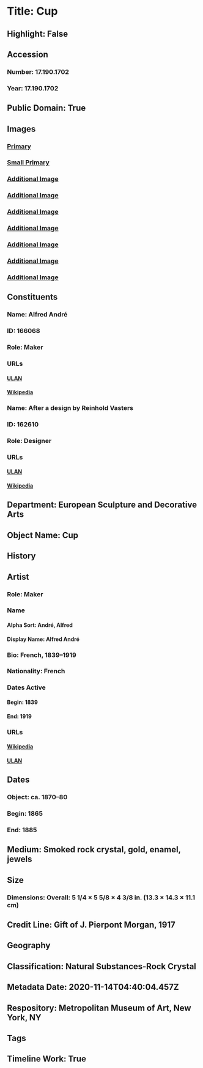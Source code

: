 # Title: Cup
## Highlight: False
## Accession
### Number: 17.190.1702
### Year: 17.190.1702
## Public Domain: True
## Images
### [Primary](https://images.metmuseum.org/CRDImages/es/original/ES607.jpg)
### [Small Primary](https://images.metmuseum.org/CRDImages/es/web-large/ES607.jpg)
### [Additional Image](https://images.metmuseum.org/CRDImages/es/original/40663.jpg)
### [Additional Image](https://images.metmuseum.org/CRDImages/es/original/224822.jpg)
### [Additional Image](https://images.metmuseum.org/CRDImages/es/original/99790.jpg)
### [Additional Image](https://images.metmuseum.org/CRDImages/es/original/99793.jpg)
### [Additional Image](https://images.metmuseum.org/CRDImages/es/original/99792.jpg)
### [Additional Image](https://images.metmuseum.org/CRDImages/es/original/99791.jpg)
### [Additional Image](https://images.metmuseum.org/CRDImages/es/original/224821.jpg)
## Constituents
### Name: Alfred André
### ID: 166068
### Role: Maker
### URLs
#### [ULAN](http://vocab.getty.edu/page/ulan/500403532)
#### [Wikipedia](https://www.wikidata.org/wiki/Q2834942)
### Name: After a design by Reinhold Vasters
### ID: 162610
### Role: Designer
### URLs
#### [ULAN](http://vocab.getty.edu/page/ulan/500109723)
#### [Wikipedia](https://www.wikidata.org/wiki/Q2141574)
## Department: European Sculpture and Decorative Arts
## Object Name: Cup
## History
## Artist
### Role: Maker
### Name
#### Alpha Sort: André, Alfred
#### Display Name: Alfred André
### Bio: French, 1839–1919
### Nationality: French
### Dates Active
#### Begin: 1839
#### End: 1919
### URLs
#### [Wikipedia](https://www.wikidata.org/wiki/Q2834942)
#### [ULAN](http://vocab.getty.edu/page/ulan/500403532)
## Dates
### Object: ca. 1870–80
### Begin: 1865
### End: 1885
## Medium: Smoked rock crystal, gold, enamel, jewels
## Size
### Dimensions: Overall: 5 1/4 × 5 5/8 × 4 3/8 in. (13.3 × 14.3 × 11.1 cm)
## Credit Line: Gift of J. Pierpont Morgan, 1917
## Geography
## Classification: Natural Substances-Rock Crystal
## Metadata Date: 2020-11-14T04:40:04.457Z
## Respository: Metropolitan Museum of Art, New York, NY
## Tags
## Timeline Work: True